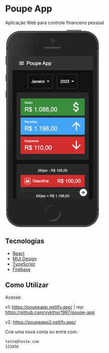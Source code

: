 # Poupe App

Aplicação Web para controle financeiro pessoal

![Tela Inicial do App](./.github/dashboard.png)

## Tecnologias

- [React](https://pt-br.reactjs.org/)
- [MUI Design](https://mui.com/)
- [TypeScript](https://www.typescriptlang.org/)
- [Firebase](https://firebase.google.com/)

## Como Utilizar

Acesse:

v1: https://poupeapp.netlify.app/ | rep: https://github.com/vykthor1997/poupe-app

v2: https://poupeapp2.netlify.app/

Crie uma nova conta ou entre com:

```
teste@teste.com
123456
```
